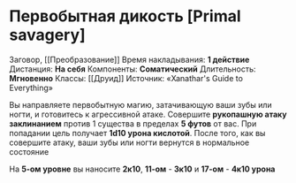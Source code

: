 # Первобытная дикость [Primal savagery]
Заговор, [[Преобразование]]
Время накладывания: **1 действие**
Дистанция: **На себя**
Компоненты: **Соматический**
Длительность: **Мгновенно**
Классы: [[Друид]]
Источник: «Xanathar's Guide to Everything»

Вы направляете первобытную магию, затачивающую ваши зубы или ногти, и готовитесь к агрессивной атаке. Совершите **рукопашную атаку заклинанием** против 1 существа в пределах **5 футов** от вас. При попадании цель получает **1d10 урона кислотой**. После того, как вы совершите атаку, ваши зубы или ногти вернутся в нормальное состояние
  
На **5-ом уровне** вы наносите **2к10**, **11-ом** - **3к10** и **17-ом** - **4к10 урона**